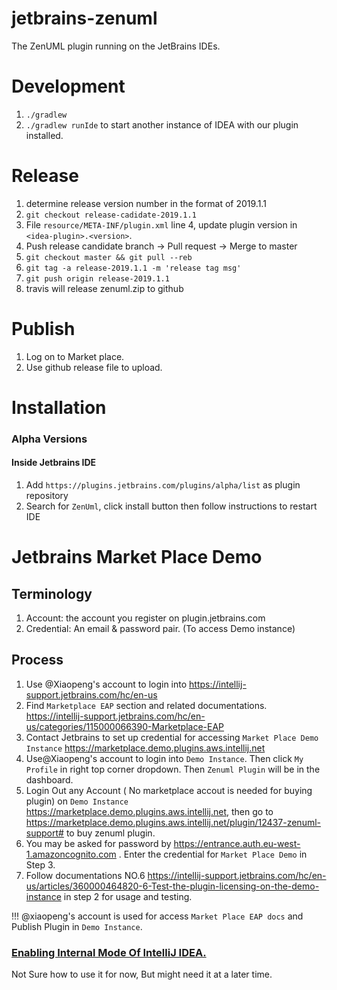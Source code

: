 # jetbrains-zenuml
The ZenUML plugin running on the JetBrains IDEs.

# Development
1. `./gradlew`
2. `./gradlew runIde` to start another instance of IDEA with our plugin installed.

# Release
1. determine release version number in the format of 2019.1.1
1. `git checkout release-cadidate-2019.1.1`
1. File `resource/META-INF/plugin.xml` line 4, update plugin version in `<idea-plugin>.<version>`.
1. Push release candidate branch -> Pull request -> Merge to master
1. `git checkout master && git pull --reb`
1. `git tag -a release-2019.1.1 -m 'release tag msg'`
1. `git push origin release-2019.1.1`
1. travis will release zenuml.zip to github

# Publish
1. Log on to Market place.
1. Use github release file to upload.

# Installation
### Alpha Versions
#### Inside Jetbrains IDE 
1. Add `https://plugins.jetbrains.com/plugins/alpha/list` as plugin repository
1. Search for `ZenUml`, click install button then follow instructions to restart IDE 

# Jetbrains Market Place Demo
## Terminology
1. Account: the account you register on plugin.jetbrains.com
1. Credential: An email & password pair. (To access Demo instance) 
## Process
1. Use @Xiaopeng's account to login into https://intellij-support.jetbrains.com/hc/en-us
1. Find `Marketplace EAP` section and related documentations. https://intellij-support.jetbrains.com/hc/en-us/categories/115000066390-Marketplace-EAP
1. Contact Jetbrains to set up credential for accessing `Market Place Demo Instance` https://marketplace.demo.plugins.aws.intellij.net 
1. Use@Xiaopeng's account to login into `Demo Instance`. Then click `My Profile` in right top corner dropdown. Then `Zenuml Plugin` will be in the dashboard.
1. Login Out any Account ( No marketplace accout is needed for buying plugin) on `Demo Instance` https://marketplace.demo.plugins.aws.intellij.net, then go to https://marketplace.demo.plugins.aws.intellij.net/plugin/12437-zenuml-support# to buy zenuml plugin.
1. You may be asked for password by https://entrance.auth.eu-west-1.amazoncognito.com . Enter the credential for `Market Place Demo` in Step 3.
1. Follow documentations NO.6 https://intellij-support.jetbrains.com/hc/en-us/articles/360000464820-6-Test-the-plugin-licensing-on-the-demo-instance in step 2 for usage and testing.

!!! @xiaopeng's account is used for access `Market Place EAP docs` and Publish Plugin in `Demo Instance`.


### [Enabling Internal Mode Of IntelliJ IDEA.](http://www.jetbrains.org/intellij/sdk/docs/reference_guide/internal_actions/enabling_internal.html)
Not Sure how to use it for  now, But might need it at a later time.